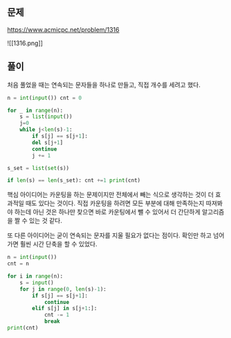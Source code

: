 
## 문제
https://www.acmicpc.net/problem/1316

![[1316.png]]
## 풀이
처음 풀었을 때는 연속되는 문자들을 하나로 만들고, 직접 개수를 세려고 했다.
```python
n = int(input()) cnt = 0

for _ in range(n): 
	s = list(input()) 
	j=0 
	while j<len(s)-1: 
		if s[j] == s[j+1]: 
		del s[j+1] 
		continue 
		j += 1

s_set = list(set(s))

if len(s) == len(s_set): cnt +=1 print(cnt)
```

핵심 아이디어는 카운팅을 하는 문제이지만 전체에서 빼는 식으로 생각하는 것이 더 효과적일 때도 있다는 것이다. 직접 카운팅을 하려면 모든 부분에 대해 만족하는지 따져봐야 하는데 아닌 것은 하나만 찾으면 바로 카운팅에서 뺄 수 있어서 더 간단하게 알고리즘을 짤 수 있는 것 같다.

또 다른 아이디어는 굳이 연속되는 문자를 지울 필요가 없다는 점이다. 확인만 하고 넘어가면 훨씬 시간 단축을 할 수 있었다.

```python
n = int(input())
cnt = n

for i in range(n):
	s = input()
	for j in range(0, len(s)-1):
		if s[j] == s[j+1]:
			continue
		elif s[j] in s[j+1:]:
			cnt -= 1
			break
print(cnt)
```